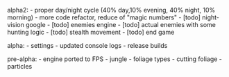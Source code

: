alpha2:
    - proper day/night cycle (40% day,10% evening, 40% night, 10% morning)
    - more code refactor, reduce of "magic numbers"
    - [todo] night-vision google
    - [todo] enemies engine
    - [todo] actual enemies with some hunting logic
    - [todo] stealth movement
    - [todo] end game

alpha:
    - settings
    - updated console logs
    - release builds

pre-alpha:
    - engine ported to FPS
    - jungle
    - foliage types
    - cutting foliage
    - particles
